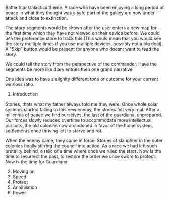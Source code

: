 Battle Star Galactica theme. A race who have been enjoying a long period of peace in what they thought was a safe part of the galaxy are now under attack and close to extinction.

The story segments would be shown after the user enters a new map for the first time which they have not viewed on their device before. We could use the preference store to track this (This would mean that you would see the story multiple times if you use multiple devices, possibly not a big deal). A "Skip" button would be present for anyone who doesnt want to read the story.

We could tell the story from the perspective of the commander. Have the segments be more like diary entries then one grand narrative.

One idea was to have a slighlty different tone or outcome for your current win/loss ratio.

1. Introduction
    
Stories, thats what my father always told me they were. Once whole solar systems started falling to this new enemy, the stories felt very real. After a millennia of peace we find ourselves, the last of the guardians, unprepared. Our forces slowly reduced overtime to accommodate more intellectual pursuits, the old colonies now abandoned in favor of the home system, settlements once thriving left to starve and rot. 
    
When the enemy came, they came in force. Stories of slaughter in the outer colonies finally stirring the council into action. As a race we had left such brutality behind, a relic of a time where once we ruled the stars. Now is the time to resurrect the past, to restore the order we once swore to protect. Now is the time for Guardians. 

2. Moving on
3. Speed
4. Protect
5. Annihilation
6. Power
